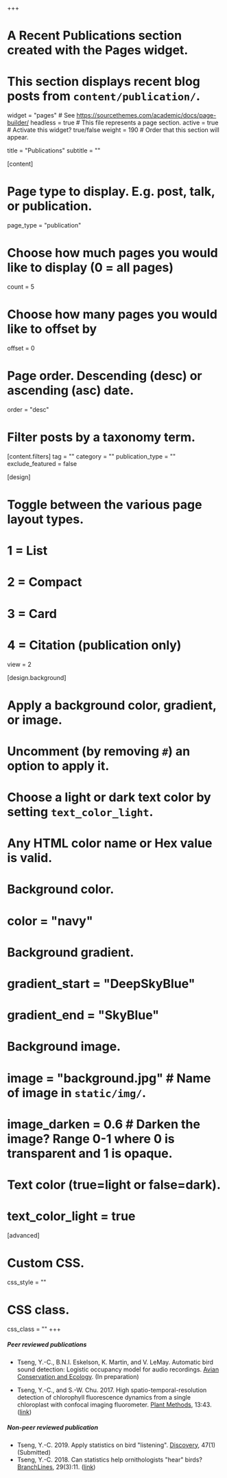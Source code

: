 +++
# A Recent Publications section created with the Pages widget.
# This section displays recent blog posts from `content/publication/`.

widget = "pages"  # See https://sourcethemes.com/academic/docs/page-builder/
headless = true  # This file represents a page section.
active = true  # Activate this widget? true/false
weight = 190  # Order that this section will appear.

title = "Publications"
subtitle = ""

[content]
  # Page type to display. E.g. post, talk, or publication.
  page_type = "publication"
  
  # Choose how much pages you would like to display (0 = all pages)
  count = 5
  
  # Choose how many pages you would like to offset by
  offset = 0

  # Page order. Descending (desc) or ascending (asc) date.
  order = "desc"

  # Filter posts by a taxonomy term.
  [content.filters]
    tag = ""
    category = ""
    publication_type = ""
    exclude_featured = false
  
[design]
  # Toggle between the various page layout types.
  #   1 = List
  #   2 = Compact
  #   3 = Card
  #   4 = Citation (publication only)
  view = 2
  
[design.background]
  # Apply a background color, gradient, or image.
  #   Uncomment (by removing `#`) an option to apply it.
  #   Choose a light or dark text color by setting `text_color_light`.
  #   Any HTML color name or Hex value is valid.
    
  # Background color.
  # color = "navy"
  
  # Background gradient.
  # gradient_start = "DeepSkyBlue"
  # gradient_end = "SkyBlue"
  
  # Background image.
  # image = "background.jpg"  # Name of image in `static/img/`.
  # image_darken = 0.6  # Darken the image? Range 0-1 where 0 is transparent and 1 is opaque.

  # Text color (true=light or false=dark).
  # text_color_light = true  
  
[advanced]
 # Custom CSS. 
 css_style = ""
 
 # CSS class.
 css_class = ""
+++
##### Peer reviewed publications
- Tseng, Y.-C., B.N.I. Eskelson, K. Martin, and V. LeMay. Automatic bird sound detection:
Logistic occupancy model for audio recordings. [Avian Conservation and Ecology](https://www.ace-eco.org/). (In preparation)

- Tseng, Y.-C., and S.-W. Chu. 2017. High spatio-temporal-resolution detection of chlorophyll fluorescence dynamics
from a single chloroplast with confocal imaging fluorometer. [Plant Methods](https://plantmethods.biomedcentral.com/), 13:43. ([link](https://plantmethods.biomedcentral.com/articles/10.1186/s13007-017-0194-2))

##### Non-peer reviewed publication
- Tseng, Y.-C. 2019. Apply statistics on bird "listening". [Discovery](https://naturevancouver.ca/publications/discovery/), 47(1) (Submitted)
- Tseng, Y.-C. 2018. Can statistics help ornithologists "hear" birds? [BranchLines](https://forestry.ubc.ca/publications/branchlines/), 29(3):11. ([link](https://forestry.ubc.ca/files/2019/04/bl-29.3.pdf))
